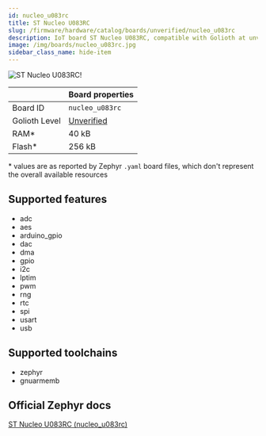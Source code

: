```yaml
---
id: nucleo_u083rc
title: ST Nucleo U083RC
slug: /firmware/hardware/catalog/boards/unverified/nucleo_u083rc
description: IoT board ST Nucleo U083RC, compatible with Golioth at unverified level.
image: /img/boards/nucleo_u083rc.jpg
sidebar_class_name: hide-item
---
```


[//]: # (This is an auto-generated file, do not edit! Changes to it will be lost upon re-generation)

![ST Nucleo U083RC!](/img/boards/nucleo_u083rc.jpg "ST Nucleo U083RC")

|                | Board properties     |
| -------------  | -------------------- |
| Board ID       | `nucleo_u083rc` |
| Golioth Level  | [Unverified](/firmware/hardware#unverified-boards) |
| RAM*           | 40 kB |
| Flash*         | 256 kB |

\* values are as reported by Zephyr `.yaml` board files, which don't represent the overall available resources



## Supported features

* adc
* aes
* arduino_gpio
* dac
* dma
* gpio
* i2c
* lptim
* pwm
* rng
* rtc
* spi
* usart
* usb

## Supported toolchains

* zephyr
* gnuarmemb

## Official Zephyr docs

[ST Nucleo U083RC (nucleo_u083rc)](https://docs.zephyrproject.org/latest/boards/st/nucleo_u083rc/doc/index.html)
